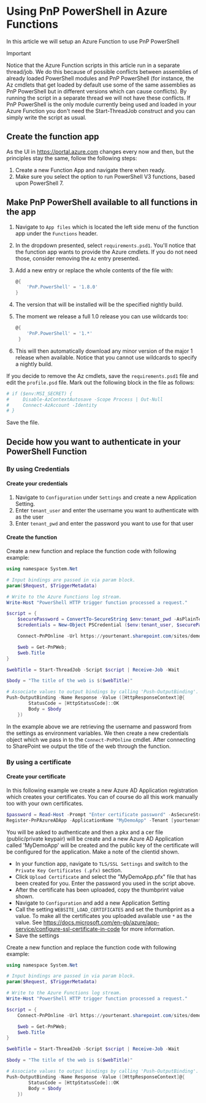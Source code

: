 # Using PnP PowerShell in Azure Functions

In this article we will setup an Azure Function to use PnP PowerShell

> [!Important]
> Notice that the Azure Function scripts in this article run in a separate thread/job. We do this because of possible conflicts between assemblies of already loaded PowerShell modules and PnP PowerShell (for instance, the Az cmdlets that get loaded by default use some of the same assemblies as PnP PowerShell but in different versions which can cause conflicts). By running the script in a separate thread we will not have these conflicts. If PnP PowerShell is the only module currently being used and loaded in your Azure Function you don't need the Start-ThreadJob construct and you can simply write the script as usual.

## Create the function app

As the UI in https://portal.azure.com changes every now and then, but the principles stay the same, follow the following steps:

1. Create a new Function App and navigate there when ready.
1. Make sure you select the option to run PowerShell V3 functions, based upon PowerShell 7.

## Make PnP PowerShell available to all functions in the app

1. Navigate to `App files` which is located the left side menu of the function app under the `Functions` header.
1. In the dropdown presented, select `requirements.psd1`. You'll notice that the function app wants to provide the Azure cmdlets. If you do not need those, consider removing the `Az` entry presented.
1. Add a new entry or replace the whole contents of the file with:
 
   ```powershell
   @{
       'PnP.PowerShell' = '1.8.0'
   }
   ```
1. The version that will be installed will be the specified nightly build.
1. The moment we release a full 1.0 release you can use wildcards too:

    ```powershell
    @{
        'PnP.PowerShell' = '1.*'
     }
    ```
1. This will then automatically download any minor version of the major 1 release when available. Notice that you cannot use wildcards to specify a nightly build.

If you decide to remove the Az cmdlets, save the `requirements.psd1` file and edit the `profile.psd` file. Mark out the following block in the file as follows:

```powershell
# if ($env:MSI_SECRET) {
#     Disable-AzContextAutosave -Scope Process | Out-Null     
#     Connect-AzAccount -Identity
# }
```

Save the file.

## Decide how you want to authenticate in your PowerShell Function

### By using Credentials

#### Create your credentials
1. Navigate to `Configuration` under `Settings` and create a new Application Setting. 
1. Enter `tenant_user` and enter the username you want to authenticate with as the user
1. Enter `tenant_pwd` and enter the password you want to use for that user

#### Create the function

Create a new function and replace the function code with following example:

````powershell
using namespace System.Net

# Input bindings are passed in via param block.
param($Request, $TriggerMetadata)

# Write to the Azure Functions log stream.
Write-Host "PowerShell HTTP trigger function processed a request."

$script = {
    $securePassword = ConvertTo-SecureString $env:tenant_pwd -AsPlainText -Force
    $credentials = New-Object PSCredential ($env:tenant_user, $securePassword)

    Connect-PnPOnline -Url https://yourtenant.sharepoint.com/sites/demo -Credentials $credentials

    $web = Get-PnPWeb;
    $web.Title
}

$webTitle = Start-ThreadJob -Script $script | Receive-Job -Wait

$body = "The title of the web is $($webTitle)"

# Associate values to output bindings by calling 'Push-OutputBinding'.
Push-OutputBinding -Name Response -Value ([HttpResponseContext]@{
        StatusCode = [HttpStatusCode]::OK
        Body = $body
    })
````

In the example above we are retrieving the username and password from the settings as environment variables. We then create a new credentials object which we pass in to the `Connect-PnPOnline` cmdlet. After connecting to SharePoint we output the title of the web through the function.

### By using a certificate

#### Create your certificate

In this following example we create a new Azure AD Application registration which creates your certificates. You can of course do all this work manually too with your own certificates.

```powershell
$password = Read-Host -Prompt "Enter certificate password" -AsSecureString
Register-PnPAzureADApp -ApplicationName "MyDemoApp" -Tenant [yourtenant.onmicrosoft.com] -CertificatePassword $password -DeviceLogin
```

You will be asked to authenticate and then a pkx and a cer file (public/private keypair) will be create and a new Azure AD Application called 'MyDemoApp' will be created and the public key of the certificate will be configured for the application. Make a note of the clientid shown.

- In your function app, navigate to `TLS/SSL Settings` and switch to the `Private Key Certificates (.pfx)` section.
- Click `Upload Certificate` and select the "MyDemoApp.pfx" file that has been created for you. Enter the password you used in the script above.
- After the certificate has been uploaded, copy the thumbprint value shown.
- Navigate to `Configuration` and add a new Application Setting
- Call the setting `WEBSITE_LOAD_CERTIFICATES` and set the thumbprint as a value. To make all the certificates you uploaded available use `*` as the value. See https://docs.microsoft.com/en-gb/azure/app-service/configure-ssl-certificate-in-code for more information.
- Save the settings

Create a new function and replace the function code with following example:

````powershell
using namespace System.Net

# Input bindings are passed in via param block.
param($Request, $TriggerMetadata)

# Write to the Azure Functions log stream.
Write-Host "PowerShell HTTP trigger function processed a request."

$script = {
    Connect-PnPOnline -Url https://yourtenant.sharepoint.com/sites/demo -ClientId [the clientid created earlier] -Thumbprint [the thumbprint you copied] -Tenant [yourtenant.onmicrosoft.com]

    $web = Get-PnPWeb;
    $web.Title
}

$webTitle = Start-ThreadJob -Script $script | Receive-Job -Wait

$body = "The title of the web is $($webTitle)"

# Associate values to output bindings by calling 'Push-OutputBinding'.
Push-OutputBinding -Name Response -Value ([HttpResponseContext]@{
        StatusCode = [HttpStatusCode]::OK
        Body = $body
    })
````
